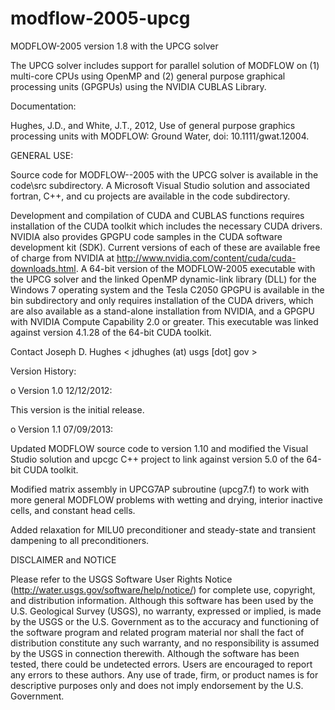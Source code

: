 modflow-2005-upcg
=================

MODFLOW-2005 version 1.8 with the UPCG solver

The UPCG solver includes support for parallel solution of MODFLOW on 
(1) multi-core CPUs using OpenMP and (2) general purpose graphical
processing units (GPGPUs) using the NVIDIA CUBLAS Library.


Documentation:

Hughes, J.D., and White, J.T., 2012, Use of general purpose graphics processing units with MODFLOW: Ground Water, doi: 10.1111/gwat.12004.


GENERAL USE:

Source code for MODFLOW--2005 with the UPCG solver is available in the code\src subdirectory. A Microsoft Visual Studio solution and associated fortran, C++, and cu projects are available in the code subdirectory.

Development and compilation of CUDA and CUBLAS functions requires installation of the CUDA toolkit which includes the necessary CUDA drivers. NVIDIA also provides GPGPU code samples in the CUDA software development kit (SDK). Current versions of each of these are available free of charge from NVIDIA at http://www.nvidia.com/content/cuda/cuda-downloads.html. A 64-bit version of the MODFLOW-2005 executable with the UPCG solver and the linked OpenMP dynamic-link library (DLL) for the Windows 7 operating system and the Tesla C2050 GPGPU is available in the bin subdirectory and only requires installation of the CUDA drivers, which are also available as a stand-alone installation from NVIDIA, and a GPGPU with NVIDIA Compute Capability 2.0 or greater. This executable was linked against version 4.1.28 of the 64-bit CUDA toolkit.

Contact Joseph D. Hughes < jdhughes (at) usgs [dot] gov >


Version History:

o Version 1.0 12/12/2012:

This version is the initial release. 

o Version 1.1 07/09/2013:

Updated MODFLOW source code to version 1.10 and modified the Visual Studio solution and upcgc C++ project to link against version 5.0 of the 64-bit CUDA toolkit. 

Modified matrix assembly in UPCG7AP subroutine (upcg7.f) to work with more general MODFLOW problems with wetting and drying, interior inactive cells, and constant head cells.

Added relaxation for MILU0 preconditioner and steady-state and transient dampening to all preconditioners.


DISCLAIMER and NOTICE

Please refer to the USGS Software User Rights Notice (http://water.usgs.gov/software/help/notice/) for complete use, copyright, and distribution information. Although this software has been used by the U.S. Geological Survey (USGS), no warranty, expressed or implied, is made by the USGS or the U.S. Government as to the accuracy and functioning of the software program and related program material nor shall the fact of distribution constitute any such warranty, and no responsibility is assumed by the USGS in connection therewith.  Although the software has been tested, there could be undetected errors. Users are encouraged to report any errors to these authors.  Any use of trade, firm, or product names is for descriptive purposes only and does not imply endorsement by the U.S. Government.

